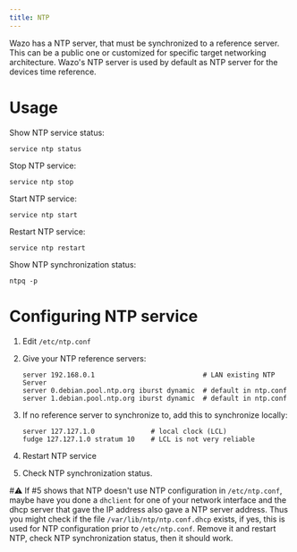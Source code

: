 ```yaml
---
title: NTP
---
```


Wazo has a NTP server, that must be synchronized to a reference server.
This can be a public one or customized for specific target networking
architecture. Wazo's NTP server is used by default as NTP server for
the devices time reference.

Usage
=====

Show NTP service status:

    service ntp status

Stop NTP service:

    service ntp stop

Start NTP service:

    service ntp start

Restart NTP service:

    service ntp restart

Show NTP synchronization status:

    ntpq -p

Configuring NTP service
=======================

1.  Edit `/etc/ntp.conf`
2.  Give your NTP reference servers:

        server 192.168.0.1                           # LAN existing NTP Server
        server 0.debian.pool.ntp.org iburst dynamic  # default in ntp.conf
        server 1.debian.pool.ntp.org iburst dynamic  # default in ntp.conf

3.  If no reference server to synchronize to, add this to synchronize
    locally:

        server 127.127.1.0              # local clock (LCL)
        fudge 127.127.1.0 stratum 10    # LCL is not very reliable

4.  Restart NTP service
5.  Check NTP synchronization status.

#:warning: If #5 shows that NTP doesn't use NTP configuration in
`/etc/ntp.conf`, maybe have you done a
`dhclient` for one of your network interface and the dhcp server that
gave the IP address also gave a NTP server address. Thus you might check
if the file `/var/lib/ntp/ntp.conf.dhcp`
exists, if yes, this is used for NTP configuration prior to
`/etc/ntp.conf`. Remove it and restart
NTP, check NTP synchronization status, then it should work.
